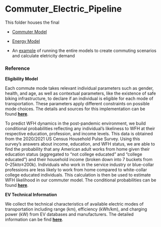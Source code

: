 # Commuter_Electric_Pipeline
This folder houses the final

- [Commuter Model]()

- [Energy Model]()

- An [example]() of running the entire models to create commuting scenarios and calculate eletricity demand



### Reference

**Eligibility Model**

Each commute mode takes relevant individual parameters such as gender, health, and age, as well as contextual parameters, like the existence of safe biking infrastructure, to declare if an individual is eligible for each mode of transportation. These parameters apply different constraints on possible mode choices. The details and sources for this implementation can be found **[here]()**. 

To predict WFH dynamics in the post-pandemic environment, we build conditional probabilities reflecting any individual’s likeliness to WFH at their respective education, profession, and income levels. This data is obtained from the 2020/2021 US Census Household Pulse Survey. Using this survey’s answers about income, education, and WFH status, we are able to find the probability that any American adult works from home given their education status (aggregated to “not college educated” and “college educated”) and their household income (broken down into 7 buckets from $0–25k to ≥$200k). Individuals who work in the service industry or blue-collar professions are less likely to work from home compared to white-collar college educated individuals. This calculation is then be used to estimate WFH likelihood in our commuter model. The conditional probabilities can be found **[here]()**.  

**EV Technical Information**

We collect the technical characteristics of available electric modes of transportation including range (km), efficiency (kWh/km), and charging power (kW) from EV databases and manufacturers. The detailed information can be find **[here]()**. 

